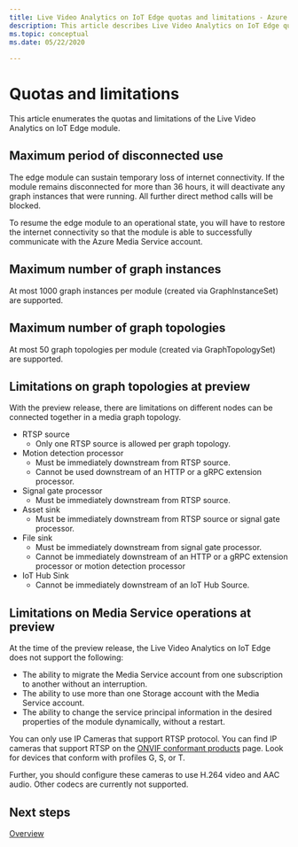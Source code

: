 ```yaml
---
title: Live Video Analytics on IoT Edge quotas and limitations - Azure  
description: This article describes Live Video Analytics on IoT Edge quotas and limitations.
ms.topic: conceptual
ms.date: 05/22/2020 
 
---
```

# Quotas and limitations

This article enumerates the quotas and limitations of the Live Video Analytics on IoT Edge module.

## Maximum period of disconnected use

The edge module can sustain temporary loss of internet connectivity. If the module remains disconnected for more than 36 hours, it will deactivate any graph instances that were running. All further direct method calls will be blocked.

To resume the edge module to an operational state, you will have to restore the internet connectivity so that the module is able to successfully communicate with the Azure Media Service account.

## Maximum number of graph instances

At most 1000 graph instances per module (created via GraphInstanceSet) are supported.

## Maximum number of graph topologies

At most 50 graph topologies per module (created via GraphTopologySet) are supported.

## Limitations on graph topologies at preview

With the preview release, there are limitations on different nodes can be connected together in a media graph topology.

* RTSP source
   * Only one RTSP source is allowed per graph topology.
* Motion detection processor
   * Must be immediately downstream from RTSP source.
   * Cannot be used downstream of an HTTP or a gRPC extension processor.
* Signal gate processor
   * Must be immediately downstream from RTSP source.
* Asset sink 
   * Must be immediately downstream from RTSP source or signal gate processor.
* File sink
   * Must be immediately downstream from signal gate processor.
   * Cannot be immediately downstream of an HTTP or a gRPC extension processor or motion detection processor
* IoT Hub Sink
   * Cannot be immediately downstream of an IoT Hub Source.

## Limitations on Media Service operations at preview

At the time of the preview release, the Live Video Analytics on IoT Edge does not support the following:

* The ability to migrate the Media Service account from one subscription to another without an interruption.
* The ability to use more than one Storage account with the Media Service account.
* The ability to change the service principal information in the desired properties of the module dynamically, without a restart.

You can only use IP Cameras that support RTSP protocol. You can find IP cameras that support RTSP on the [ONVIF conformant products](https://www.onvif.org/conformant-products) page. Look for devices that conform with profiles G, S, or T.

Further, you should configure these cameras to use H.264 video and AAC audio. Other codecs are currently not supported. 

## Next steps

[Overview](overview.md)

